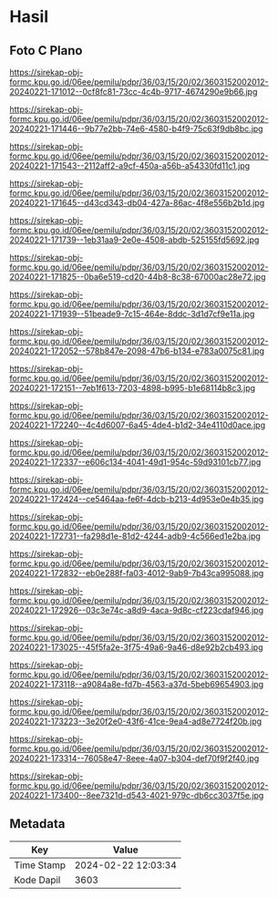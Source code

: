 # Hasil

## Foto C Plano

https://sirekap-obj-formc.kpu.go.id/06ee/pemilu/pdpr/36/03/15/20/02/3603152002012-20240221-171012--0cf8fc81-73cc-4c4b-9717-4674290e9b66.jpg

https://sirekap-obj-formc.kpu.go.id/06ee/pemilu/pdpr/36/03/15/20/02/3603152002012-20240221-171446--9b77e2bb-74e6-4580-b4f9-75c63f9db8bc.jpg

https://sirekap-obj-formc.kpu.go.id/06ee/pemilu/pdpr/36/03/15/20/02/3603152002012-20240221-171543--2112aff2-a9cf-450a-a56b-a54330fd11c1.jpg

https://sirekap-obj-formc.kpu.go.id/06ee/pemilu/pdpr/36/03/15/20/02/3603152002012-20240221-171645--d43cd343-db04-427a-86ac-4f8e556b2b1d.jpg

https://sirekap-obj-formc.kpu.go.id/06ee/pemilu/pdpr/36/03/15/20/02/3603152002012-20240221-171739--1eb31aa9-2e0e-4508-abdb-525155fd5692.jpg

https://sirekap-obj-formc.kpu.go.id/06ee/pemilu/pdpr/36/03/15/20/02/3603152002012-20240221-171825--0ba6e519-cd20-44b8-8c38-67000ac28e72.jpg

https://sirekap-obj-formc.kpu.go.id/06ee/pemilu/pdpr/36/03/15/20/02/3603152002012-20240221-171939--51beade9-7c15-464e-8ddc-3d1d7cf9e11a.jpg

https://sirekap-obj-formc.kpu.go.id/06ee/pemilu/pdpr/36/03/15/20/02/3603152002012-20240221-172052--578b847e-2098-47b6-b134-e783a0075c81.jpg

https://sirekap-obj-formc.kpu.go.id/06ee/pemilu/pdpr/36/03/15/20/02/3603152002012-20240221-172151--7eb1f613-7203-4898-b995-b1e68114b8c3.jpg

https://sirekap-obj-formc.kpu.go.id/06ee/pemilu/pdpr/36/03/15/20/02/3603152002012-20240221-172240--4c4d6007-6a45-4de4-b1d2-34e4110d0ace.jpg

https://sirekap-obj-formc.kpu.go.id/06ee/pemilu/pdpr/36/03/15/20/02/3603152002012-20240221-172337--e606c134-4041-49d1-954c-59d93101cb77.jpg

https://sirekap-obj-formc.kpu.go.id/06ee/pemilu/pdpr/36/03/15/20/02/3603152002012-20240221-172424--ce5464aa-fe6f-4dcb-b213-4d953e0e4b35.jpg

https://sirekap-obj-formc.kpu.go.id/06ee/pemilu/pdpr/36/03/15/20/02/3603152002012-20240221-172731--fa298d1e-81d2-4244-adb9-4c566ed1e2ba.jpg

https://sirekap-obj-formc.kpu.go.id/06ee/pemilu/pdpr/36/03/15/20/02/3603152002012-20240221-172832--eb0e288f-fa03-4012-9ab9-7b43ca995088.jpg

https://sirekap-obj-formc.kpu.go.id/06ee/pemilu/pdpr/36/03/15/20/02/3603152002012-20240221-172926--03c3e74c-a8d9-4aca-9d8c-cf223cdaf946.jpg

https://sirekap-obj-formc.kpu.go.id/06ee/pemilu/pdpr/36/03/15/20/02/3603152002012-20240221-173025--45f5fa2e-3f75-49a6-9a46-d8e92b2cb493.jpg

https://sirekap-obj-formc.kpu.go.id/06ee/pemilu/pdpr/36/03/15/20/02/3603152002012-20240221-173118--a9084a8e-fd7b-4563-a37d-5beb69654903.jpg

https://sirekap-obj-formc.kpu.go.id/06ee/pemilu/pdpr/36/03/15/20/02/3603152002012-20240221-173223--3e20f2e0-43f6-41ce-9ea4-ad8e7724f20b.jpg

https://sirekap-obj-formc.kpu.go.id/06ee/pemilu/pdpr/36/03/15/20/02/3603152002012-20240221-173314--76058e47-8eee-4a07-b304-def70f9f2f40.jpg

https://sirekap-obj-formc.kpu.go.id/06ee/pemilu/pdpr/36/03/15/20/02/3603152002012-20240221-173400--8ee7321d-d543-4021-979c-db6cc3037f5e.jpg


## Metadata

| Key        | Value               |
| ---------- | ------------------- |
| Time Stamp | 2024-02-22 12:03:34 |
| Kode Dapil | 3603                |



